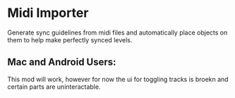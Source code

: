 # Midi Importer

Generate sync guidelines from midi files and automatically place objects on them to help make perfectly synced levels.

## Mac and Android Users:

This mod will work, however for now the ui for toggling tracks is broekn and certain parts are uninteractable.
